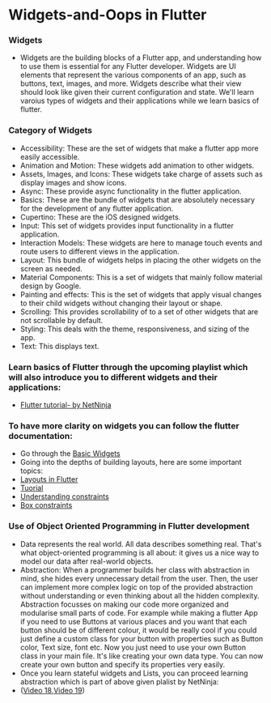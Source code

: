 # Widgets-and-Oops in Flutter


### Widgets
* Widgets are the building blocks of a Flutter app, and understanding how to use them is essential for any Flutter developer. Widgets are UI elements that represent the various components of an app, such as buttons, text, images, and more. Widgets describe what their view should look like given their current configuration and state. We'll learn varoius types of widgets and their applications while we learn basics of flutter.


### Category of Widgets
* Accessibility: These are the set of widgets that make a flutter app more easily accessible.
* Animation and Motion: These widgets add animation to other widgets.
* Assets, Images, and Icons: These widgets take charge of assets such as display images and show icons.
* Async: These provide async functionality in the flutter application.
* Basics: These are the bundle of widgets that are absolutely necessary for the development of any flutter application.
* Cupertino: These are the iOS designed widgets.
* Input: This set of widgets provides input functionality in a flutter application.
* Interaction Models: These widgets are here to manage touch events and route users to different views in the application.
* Layout: This bundle of widgets helps in placing the other widgets on the screen as needed.
* Material Components: This is a set of widgets that mainly follow material design by Google.
* Painting and effects: This is the set of widgets that apply visual changes to their child widgets without changing their layout or shape.
* Scrolling: This provides scrollability of to a set of other widgets that are not scrollable by default.
* Styling: This deals with the theme, responsiveness, and sizing of the app.
* Text: This displays text.


### Learn basics of Flutter through the upcoming playlist which will also introduce you to different widgets and their applications: 
* [Flutter tutorial- by NetNinja](https://youtu.be/1ukSR1GRtMU)
  

### To have more clarity on widgets you can follow the flutter documentation:
* Go through the [Basic Widgets](https://docs.flutter.dev/ui/widgets-intro)
* Going into the depths of building layouts, here are some important topics:
* [Layouts in Flutter](https://docs.flutter.dev/ui/layout)
* [Tuorial](https://docs.flutter.dev/ui/layout/tutorial)
* [Understanding constraints](https://docs.flutter.dev/ui/layout/constraints)
* [Box constraints](https://docs.flutter.dev/ui/layout/box-constraints)


### Use of Object Oriented Programming in Flutter development
* Data represents the real world. All data describes something real. That's what object-oriented programming is all about: it gives us a nice way to model our data after real-world objects.
* Abstraction: When a programmer builds her class with abstraction in mind, she hides every unnecessary detail from the user. Then, the user can implement more complex logic on top of the provided abstraction without understanding or even thinking about all the hidden complexity. Abstraction focusses on making our code more organized and modularise small parts of code. For example while making a flutter App if you need to use Buttons at various places and you want that each button should be of different colour, it would be really cool if you could just define a custom class for your button with properties such as Button color, Text size, font etc. Now you just need to use your own Button class in your main file. It's like creating your own data type. You can now create your own button and specify its properties very easily.
* Once you learn stateful widgets and Lists, you can proceed learning abstraction which is part of above given plalist by NetNinja:
* ([Video 18](https://www.youtube.com/watch?v=QgQJJ0y0A6w&list=PL4cUxeGkcC9jLYyp2Aoh6hcWuxFDX6PBJ&index=18),[Video 19](https://www.youtube.com/watch?v=XIxahpXU_QE&list=PL4cUxeGkcC9jLYyp2Aoh6hcWuxFDX6PBJ&index=19))
